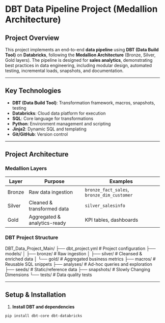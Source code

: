 # DBT Data Pipeline Project (Medallion Architecture)

## Project Overview
This project implements an end-to-end **data pipeline** using **DBT (Data Build Tool)** on **Databricks**, following the **Medallion Architecture** (Bronze, Silver, Gold layers). The pipeline is designed for **sales analytics**, demonstrating best practices in data engineering, including modular design, automated testing, incremental loads, snapshots, and documentation.

---

## Key Technologies
- **DBT (Data Build Tool)**: Transformation framework, macros, snapshots, testing  
- **Databricks**: Cloud data platform for execution  
- **SQL**: Core language for transformations  
- **Python**: Environment management and scripting  
- **Jinja2**: Dynamic SQL and templating  
- **Git/GitHub**: Version control  

---

## Project Architecture

### Medallion Layers
| Layer   | Purpose                         | Examples                        |
|---------|---------------------------------|--------------------------------|
| Bronze  | Raw data ingestion              | `bronze_fact_sales`, `bronze_dim_customer` |
| Silver  | Cleaned & transformed data      | `silver_salesinfo`             |
| Gold    | Aggregated & analytics-ready    | KPI tables, dashboards         |

### DBT Project Structure
DBT_Data_Project_Main/
├── dbt_project.yml # Project configuration
├── models/
│ ├── bronze/ # Raw ingestion
│ ├── silver/ # Cleansed & enriched data
│ └── gold/ # Aggregated business metrics
├── macros/ # Reusable SQL snippets
├── analyses/ # Ad-hoc queries and exploration
├── seeds/ # Static/reference data
├── snapshots/ # Slowly Changing Dimensions
└── tests/ # Data quality tests


---

## Setup & Installation

1. **Install DBT and dependencies**
```bash
pip install dbt-core dbt-databricks
